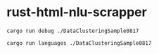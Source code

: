 # rust-html-nlu-scrapper

```
cargo run debug ./DataClusteringSample0817

cargo run languages ./DataClusteringSample0817

```